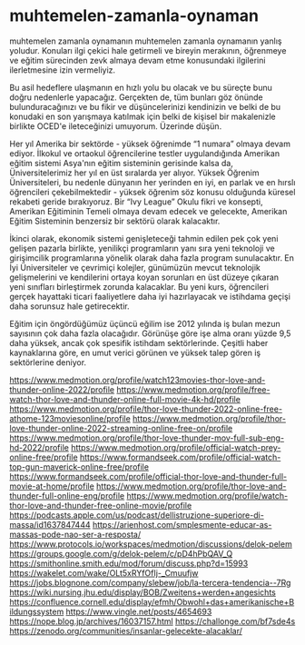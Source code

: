 # muhtemelen-zamanla-oynaman
muhtemelen zamanla oynamanın
muhtemelen zamanla oynamanın yanlış yoludur. Konuları ilgi çekici hale getirmeli ve bireyin merakının, öğrenmeye ve eğitim sürecinden zevk almaya devam etme konusundaki ilgilerini ilerletmesine izin vermeliyiz.

Bu asil hedeflere ulaşmanın en hızlı yolu bu olacak ve bu süreçte bunu doğru nedenlerle yapacağız. Gerçekten de, tüm bunları göz önünde bulunduracağınızı ve bu fikir ve düşüncelerinizi kendinizin ve belki de bu konudaki en son yarışmaya katılmak için belki de kişisel bir makalenizle birlikte OCED'e ileteceğinizi umuyorum. Üzerinde düşün.

Her yıl Amerika bir sektörde - yüksek öğrenimde “1 numara” olmaya devam ediyor. İlkokul ve ortaokul öğrencilerine testler uygulandığında Amerikan eğitim sistemi Asya'nın eğitim sisteminin gerisinde kalsa da, Üniversitelerimiz her yıl en üst sıralarda yer alıyor. Yüksek Öğrenim Üniversiteleri, bu nedenle dünyanın her yerinden en iyi, en parlak ve en hırslı öğrencileri çekebilmektedir - yüksek öğrenim söz konusu olduğunda küresel rekabeti geride bırakıyoruz. Bir “Ivy League” Okulu fikri ve konsepti, Amerikan Eğitiminin Temeli olmaya devam edecek ve gelecekte, Amerikan Eğitim Sisteminin benzersiz bir sektörü olarak kalacaktır.


İkinci olarak, ekonomik sistemi genişleteceği tahmin edilen pek çok yeni gelişen pazarla birlikte, yenilikçi programların yanı sıra yeni teknoloji ve girişimcilik programlarına yönelik olarak daha fazla program sunulacaktır. En İyi Üniversiteler ve çevrimiçi kolejler, günümüzün mevcut teknolojik gelişmelerini ve kendilerini ortaya koyan sorunları en üst düzeye çıkaran yeni sınıfları birleştirmek zorunda kalacaklar. Bu yeni kurs, öğrencileri gerçek hayattaki ticari faaliyetlere daha iyi hazırlayacak ve istihdama geçişi daha sorunsuz hale getirecektir.

Eğitim için öngördüğümüz üçüncü eğilim ise 2012 yılında iş bulan mezun sayısının çok daha fazla olacağıdır. Görünüşe göre işe alma oranı yüzde 9,5 daha yüksek, ancak çok spesifik istihdam sektörlerinde. Çeşitli haber kaynaklarına göre, en umut verici görünen ve yüksek talep gören iş sektörlerine deniyor.

https://www.medmotion.org/profile/watch123movies-thor-love-and-thunder-online-2022/profile
https://www.medmotion.org/profile/free-watch-thor-love-and-thunder-online-full-movie-4k-hd/profile
https://www.medmotion.org/profile/thor-love-thunder-2022-online-free-athome-123moviesonline/profile
https://www.medmotion.org/profile/thor-love-thunder-online-2022-streaming-online-free-on/profile
https://www.medmotion.org/profile/thor-love-thunder-mov-full-sub-eng-hd-2022/profile
https://www.medmotion.org/profile/official-watch-prey-online-free/profile
https://www.formandseek.com/profile/official-watch-top-gun-maverick-online-free/profile
https://www.formandseek.com/profile/official-thor-love-and-thunder-full-movie-at-home/profile
https://www.medmotion.org/profile/thor-love-and-thunder-full-online-eng/profile
https://www.medmotion.org/profile/watch-thor-love-and-thunder-free-online-movie/profile
https://podcasts.apple.com/us/podcast/dellistruzione-superiore-di-massa/id1637847444
https://arienhost.com/smplesmente-educar-as-massas-pode-nao-ser-a-resposta/
https://www.protocols.io/workspaces/medmotion/discussions/delok-pelem
https://groups.google.com/g/delok-pelem/c/pD4hPbQAV_Q
https://smithonline.smith.edu/mod/forum/discuss.php?d=15993
https://wakelet.com/wake/OLt5xRYfOfIj-_Cmuufjw
https://jobs.blognone.com/company/slebew/job/la-tercera-tendencia--7Rg
https://wiki.nursing.jhu.edu/display/BOB/Zweitens+werden+angesichts
https://confluence.cornell.edu/display/efmh/Obwohl+das+amerikanische+Bildungssystem
https://www.vingle.net/posts/4654693
https://nope.blog.jp/archives/16037157.html
https://challonge.com/bf7sde4s
https://zenodo.org/communities/insanlar-gelecekte-alacaklar/
